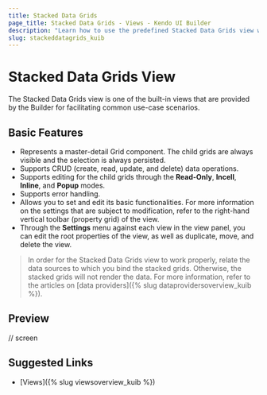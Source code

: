 ```yaml
---
title: Stacked Data Grids
page_title: Stacked Data Grids - Views - Kendo UI Builder
description: "Learn how to use the predefined Stacked Data Grids view which is provided by the Kendo UI Builder tool for creating and managing Angular and AngularJS-based web applications."
slug: stackeddatagrids_kuib
---
```


# Stacked Data Grids View

The Stacked Data Grids view is one of the built-in views that are provided by the Builder for facilitating common use-case scenarios.  

## Basic Features

* Represents a master-detail Grid component. The child grids are always visible and the selection is always persisted.
* Supports CRUD (create, read, update, and delete) data operations.
* Supports editing for the child grids through the **Read-Only**, **Incell**, **Inline**, and **Popup** modes.
* Supports error handling.
* Allows you to set and edit its basic functionalities. For more information on the settings that are subject to modification, refer to the right-hand vertical toolbar (property grid) of the view.
* Through the **Settings** menu against each view in the view panel, you can edit the root properties of the view, as well as duplicate, move, and delete the view.

> In order for the Stacked Data Grids view to work properly, relate the data sources to which you bind the stacked grids. Otherwise, the stacked grids will not render the data. For more information, refer to the articles on [data providers]({% slug dataprovidersoverview_kuib %}).

## Preview

// screen

## Suggested Links

* [Views]({% slug viewsoverview_kuib %})
